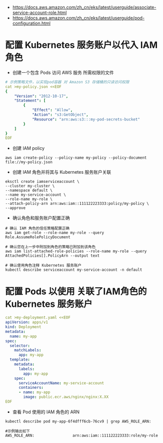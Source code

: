 * https://docs.aws.amazon.com/zh_cn/eks/latest/userguide/associate-service-account-role.html
* https://docs.aws.amazon.com/zh_cn/eks/latest/userguide/pod-configuration.html

# 配置 Kubernetes 服务账户以代入 IAM 角色
* 创建一个包含 Pods 访问 AWS 服务 所需权限的文件
```yml
# 示例策略文件，以实现pod容器 对 Amazon S3 存储桶的只读访问权限
cat >my-policy.json <<EOF
{
    "Version": "2012-10-17",
    "Statement": [
        {
            "Effect": "Allow",
            "Action": "s3:GetObject",
            "Resource": "arn:aws:s3:::my-pod-secrets-bucket"
        }
    ]
}
EOF
```
* 创建 IAM policy
```
aws iam create-policy --policy-name my-policy --policy-document file://my-policy.json
```

* 创建 IAM 角色并将其与 Kubernetes 服务账户关联
```
eksctl create iamserviceaccount \
--cluster my-cluster \
--namespace default \
--name my-service-account \
--role-name my-role \
--attach-policy-arn arn:aws:iam::111122223333:policy/my-policy \
--approve
```

* 确认角色和服务账户配置正确
```
# 确认 IAM 角色的信任策略配置正确
aws iam get-role --role-name my-role --query Role.AssumeRolePolicyDocument

# 确认您在上一步中附加到角色的策略已附加到该角色
aws iam list-attached-role-policies --role-name my-role --query AttachedPolicies[].PolicyArn --output text

# 确认使用角色注释 Kubernetes 服务账户
kubectl describe serviceaccount my-service-account -n default
```

# 配置 Pods 以使用 关联了IAM角色的 Kubernetes 服务账户
```yml
cat >my-deployment.yaml <<EOF
apiVersion: apps/v1
kind: Deployment
metadata:
  name: my-app
spec:
  selector:
    matchLabels:
      app: my-app
  template:
    metadata:
      labels:
        app: my-app
    spec:
      serviceAccountName: my-service-account
      containers:
      - name: my-app
        image: public.ecr.aws/nginx/nginx:X.XX
EOF
```

* 查看 Pod 使用的 IAM 角色的 ARN
```
kubectl describe pod my-app-6f4dfff6cb-76cv9 | grep AWS_ROLE_ARN:

#示例输出如下
AWS_ROLE_ARN:                 arn:aws:iam::111122223333:role/my-role
```